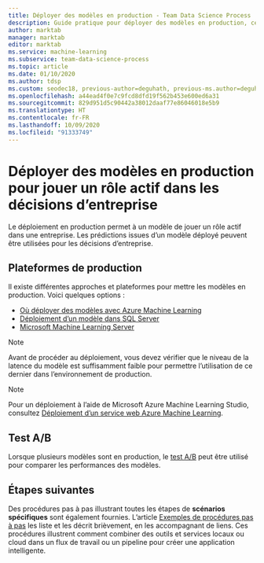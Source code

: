 ```yaml
---
title: Déployer des modèles en production - Team Data Science Process
description: Guide pratique pour déployer des modèles en production, ce qui leur permet de jouer un rôle actif dans les décisions d’entreprise.
author: marktab
manager: marktab
editor: marktab
ms.service: machine-learning
ms.subservice: team-data-science-process
ms.topic: article
ms.date: 01/10/2020
ms.author: tdsp
ms.custom: seodec18, previous-author=deguhath, previous-ms.author=deguhath
ms.openlocfilehash: a44ead4f0e7c9fcd8dfd19f562b453e600ed6a31
ms.sourcegitcommit: 829d951d5c90442a38012daaf77e86046018e5b9
ms.translationtype: HT
ms.contentlocale: fr-FR
ms.lasthandoff: 10/09/2020
ms.locfileid: "91333749"
---
```

# <a name="deploy-models-to-production-to-play-an-active-role-in-making-business-decisions"></a>Déployer des modèles en production pour jouer un rôle actif dans les décisions d’entreprise

Le déploiement en production permet à un modèle de jouer un rôle actif dans une entreprise. Les prédictions issues d’un modèle déployé peuvent être utilisées pour les décisions d’entreprise.

## <a name="production-platforms"></a>Plateformes de production

Il existe différentes approches et plateformes pour mettre les modèles en production. Voici quelques options :

- [Où déployer des modèles avec Azure Machine Learning](../how-to-deploy-and-where.md)
- [Déploiement d’un modèle dans SQL Server](https://docs.microsoft.com/sql/advanced-analytics/tutorials/sqldev-py6-operationalize-the-model)
- [Microsoft Machine Learning Server](https://docs.microsoft.com/sql/advanced-analytics/r/r-server-standalone)

>[!NOTE]
>Avant de procéder au déploiement, vous devez vérifier que le niveau de la latence du modèle est suffisamment faible pour permettre l’utilisation de ce dernier dans l’environnement de production.
>

>[!NOTE]
>Pour un déploiement à l’aide de Microsoft Azure Machine Learning Studio, consultez [Déploiement d’un service web Azure Machine Learning](../classic/deploy-a-machine-learning-web-service.md).
>

## <a name="ab-testing"></a>Test A/B

Lorsque plusieurs modèles sont en production, le [test A/B](https://en.wikipedia.org/wiki/A/B_testing) peut être utilisé pour comparer les performances des modèles. 
 
## <a name="next-steps"></a>Étapes suivantes

Des procédures pas à pas illustrant toutes les étapes de **scénarios spécifiques** sont également fournies. L’article [Exemples de procédures pas à pas](walkthroughs.md) les liste et les décrit brièvement, en les accompagnant de liens. Ces procédures illustrent comment combiner des outils et services locaux ou cloud dans un flux de travail ou un pipeline pour créer une application intelligente. 
